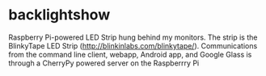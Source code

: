 backlightshow
=============
Raspberry Pi-powered LED Strip hung behind my monitors. The strip is the BlinkyTape LED Strip (http://blinkinlabs.com/blinkytape/). Communications from the command line client, webapp, Android app, and Google Glass is through a CherryPy powered server on the Raspberrry Pi
